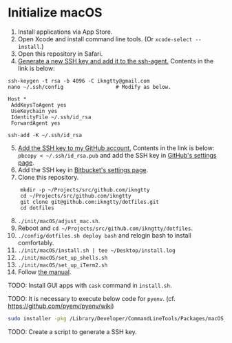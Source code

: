# Initialize macOS

1.  Install applications via App Store.
2.  Open Xcode and install command line tools.
    (Or `xcode-select --install`.)
3.  Open this repository in Safari.
4.  [Generate a new SSH key and add it to the ssh-agent.](https://help.github.com/articles/generating-a-new-ssh-key-and-adding-it-to-the-ssh-agent/)
    Contents in the link is below:

```
ssh-keygen -t rsa -b 4096 -C ikngtty@gmail.com
nano ~/.ssh/config                 # Modify as below.
```

```
Host *
 AddKeysToAgent yes
 UseKeychain yes
 IdentityFile ~/.ssh/id_rsa
 ForwardAgent yes
```

```
ssh-add -K ~/.ssh/id_rsa
```

5.  [Add the SSH key to my GitHub account.](https://help.github.com/articles/adding-a-new-ssh-key-to-your-github-account/)
    Contents in the link is below:
    `pbcopy < ~/.ssh/id_rsa.pub` and add the SSH key in [GitHub's settings page](https://github.com/settings/keys).
6.  Add the SSH key in [Bitbucket's settings page](https://bitbucket.org/account/user/ikngtty/ssh-keys/).
7.  Clone this repository.

```
    mkdir -p ~/Projects/src/github.com/ikngtty
    cd ~/Projects/src/github.com/ikngtty
    git clone git@github.com:ikngtty/dotfiles.git
    cd dotfiles
```

8.  `./init/macOS/adjust_mac.sh`.
9.  Reboot and `cd ~/Projects/src/github.com/ikngtty/dotfiles`.
10. `./config/dotfiles.sh deploy bash` and relogin bash to install comfortably.
11. `./init/macOS/install.sh | tee ~/Desktop/install.log`
12. `./init/macOS/set_up_shells.sh`
13. `./init/macOS/set_up_iTerm2.sh`
14. Follow [the manual](./manual.md).

TODO: Install GUI apps with `cask` command in `install.sh`.

TODO: It is necessary to execute below code for `pyenv`. (cf. <https://github.com/pyenv/pyenv/wiki>)

```sh
sudo installer -pkg /Library/Developer/CommandLineTools/Packages/macOS_SDK_headers_for_macOS_10.14.pkg -target /
```

TODO: Create a script to generate a SSH key.

